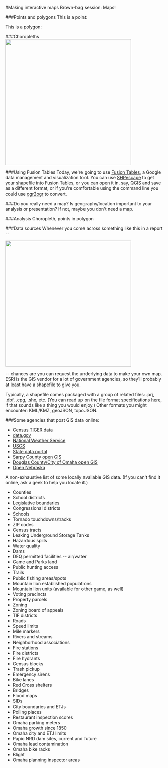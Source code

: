 #Making interactive maps
Brown-bag session: Maps!

###Points and polygons
This is a point:



This is a polygon:



###Choropleths
<img src="http://dataomaha.com/media/news/2015/wildfires/img/latest.png" style="width:400px; max-width:100%;" />

###Using Fusion Tables
Today, we're going to use <a href="https://support.google.com/fusiontables/answer/2571232?hl=en">Fusion Tables</a>, a Google data management and visualization tool. You can use <a href="http://shpescape.com/">SHPescape</a> to get your shapefile into Fusion Tables, or you can open it in, say, <a href="http://www.qgis.org/">QGIS</a> and save as a different format, or if you're comfortable using the command line you could use <a href="http://www.gdal.org/ogr2ogr.html">ogr2ogr</a> to convert.

###Do you really need a map?
Is geography/location important to your analysis or presentation? If not, maybe you don't need a map.

###Analysis
Choropleth, points in polygon

###Data sources
Whenever you come across something like this in a report --

<img src="http://i.imgur.com/KYyzEXQ.jpg" style="width:400px; max-width:100%;" />

-- chances are you can request the underlying data to make your own map. ESRI is the GIS vendor for a lot of government agencies, so they'll probably at least have a shapefile to give you.

Typically, a shapefile comes packaged with a group of related files: .prj, .dbf, .cpg, .shx, etc. (You can read up on the file format specifications <a href="https://www.esri.com/library/whitepapers/pdfs/shapefile.pdf">here</a>, if that sounds like a thing you would enjoy.) Other formats you might encounter: KML/KMZ, geoJSON, topoJSON.

###Some agencies that post GIS data online:
<ul>
<li><a href="http://www.census.gov/geo/maps-data/data/tiger.html">Census TIGER data</a>
<li><a href="http://catalog.data.gov/dataset?metadata_type=geospatial">data.gov</a></li>
<li><a href="http://www.nws.noaa.gov/gis/">National Weather Service</a></li>
<li><a href="http://water.usgs.gov/maps.html">USGS</a></li>
<li><a href="http://www.nebraska.gov/data.html">State data portal</a></li>
<li><a href="http://odb.sarpy.opendata.arcgis.com/datasets?">Sarpy County open GIS</a></li>
<li><a href="http://data.dogis.opendata.arcgis.com/datasets?">Douglas County/City of Omaha open GIS</a></li>
<li><a href="https://data.opennebraska.io/">Open Nebraska</a></li>
</ul>

A non-exhaustive list of some locally available GIS data. (If you can't find it online, ask a geek to help you locate it.)

<ul>
<li>Counties</li>
<li>School districts</li>
<li>Legislative boundaries</li>
<li>Congressional districts</li>
<li>Schools</li>
<li>Tornado touchdowns/tracks</li>
<li>ZIP codes</li>
<li>Census tracts</li>
<li>Leaking Underground Storage Tanks</li>
<li>Hazardous spills</li>
<li>Water quality</li>
<li>Dams</li>
<li>DEQ permitted facilities -- air/water</li>
<li>Game and Parks land</li>
<li>Public hunting access</li>
<li>Trails</li>
<li>Public fishing areas/spots</li>
<li>Mountain lion established populations</li>
<li>Mountain lion units (available for other game, as well)</li>
<li>Voting precincts</li>
<li>Property parcels</li>
<li>Zoning</li>
<li>Zoning board of appeals</li>
<li>TIF districts</li>
<li>Roads</li>
<li>Speed limits</li>
<li>Mile markers</li>
<li>Rivers and streams</li>
<li>Neighborhood associations</li>
<li>Fire stations</li>
<li>Fire districts</li>
<li>Fire hydrants</li>
<li>Census blocks</li>
<li>Trash pickup</li>
<li>Emergency sirens</li>
<li>Bike lanes</li>
<li>Red Cross shelters</li>
<li>Bridges</li>
<li>Flood maps</li>
<li>SIDs</li>
<li>City boundaries and ETJs</li>
<li>Polling places</li>
<li>Restaurant inspection scores</li>
<li>Omaha parking meters</li>
<li>Omaha growth since 1850</li>
<li>Omaha city and ETJ limits</li>
<li>Papio NRD dam sites, current and future</li>
<li>Omaha lead contamination</li>
<li>Omaha bike racks</li>
<li>Blight</li>
<li>Omaha planning inspector areas</li>
</ul>